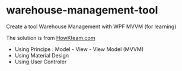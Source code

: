 # warehouse-management-tool
Create a tool Warehouse Management with WPF MVVM (for learning)


The solution is from [HowKteam.com](https://www.howkteam.vn/course/lap-trinh-phan-mem-quan-ly-kho-wpf-mvvm-42)

- Using Principe : Model - View - View Model (MVVM)
- Using Material Design
- Using User Controler



